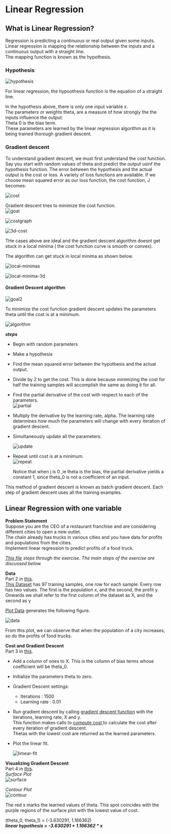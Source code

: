 # Linear Regression

## What is Linear Regression?
Regression is predicting a continuous or real output given some inputs.  
Linear regression is mapping the relationship between the inputs and a continuous output with a straight line.    
The mapping function is known as the hypothesis.  

### **Hypothesis**  

![hypothesis](images/hypothesis.png) 

For linear regression, the hypoothesis function is the equation of a straight line.  

In the hypothesis above, there is only one input variable x.  
The parameters or weights theta, are a measure of how strongly the the inputs influence the output.  
Theta 0 is the bias term.  
These parameters are learned by the linear regression algorithm as it is being trained thorough gradient descent.

### __Gradient descent__
To understand gradient descent, we must first understand the cost function.  
Say you start with random values of theta and predict the output usinf the hypothesis function. The error between the hypothesis and the actual output is the cost or loss. A variety of loss functions are available. If we choose mean squared error as our loss function, the cost function, J becomes:  

![cost](images/cost.png)  

Gradient descent tries to minimize the cost function.  
![goal](images/goal.png)  

![costgraph](https://www.researchgate.net/publication/329920042/figure/fig1/AS:708069117939712@1545828241440/A-graph-of-a-cost-function-modified-from.png)  


![3d-cost](https://i.stack.imgur.com/Rq40j.png) 

THe cases above are ideal and the gradient descent algorithm doesnt get stuck in a local minima ( the cost function curve is smooth or convex).  

The algorithm can get stuck in local minima as shown below.  

![local-minimas](https://fromthegenesis.com/wp-content/uploads/2018/06/GDS_5.png)  

![local-minima-3d](https://d1m75rqqgidzqn.cloudfront.net/wp-data/2020/06/12190927/8.png)  

#### Gradient Descent algorithm

![goal2](images/goal2.png)  

To minimize the cost function gradient descent updates the parameters theta until the cost is at a minimum.

![algorithm](images/descent-algorithm.png)  

*__steps__*  
* Begin with random parameters
* Make a hypothesis
* Find the mean squared error between the hypothesis and the actual output.
* Divide by 2 to get the cost. This is done because minimizing the cost for half the training samples will accomplish the same as doing it for all.  
* Find the partial derivative of  the cost with respect to each of the parameters.  
  ![partial](images/partial-derivative.png)
* Multiply the derivative by the learning rate, alpha. The learning rate determines how much the parameters will change with every iteration of gradient descent.  
* Simultaneously update all the parameters.  

  ![update](images/simultaneous-update.png)  

* Repeat until cost is at a minimum.  
  ![repeat](images/until-convergence.png)  

  Notice that when j is 0 ,ie theta is the bias, the partial derivative yields a constant 1, since theta_0 is not a coefficient of an input.  

This method of gradient descent is known as batch gradient descent. Each step of gradient descent uses all the training examples.  

## Linear Regression with one variable  
__Problem Statement__  
Suppose you are the CEO of a restaurant franchise and are considering different cities to open a new outlet.  
The chain already has trucks in various cities and you have data for profits and populations from the cities.  
Implement linear regression to predict profits of a food truck.  

*[This file](ex1.m) steps through the exercise. The main steps of the exercise are discussed below.*  

__Data__  
Part 2 in [this](ex1.m).  
[This Dataset](ex1data1.txt) has 97 training samples, one row for each sample. Every row has two values. The first is the population x, and the second, the profit y.  
Onwards we shall refer to the first column of the dataset as X, and the second as y

[Plot Data](plotData.m) generates the following figure.  

![data](images/data.png)  

From this plot, we can observe that when the population of a city increases, so do the profits of food trucks.  

__Cost and Gradient Descent__  
Part 3 in [this](ex1.m).  
* Add a column of ones to X. This is the column of bias terms whose coefficient will be theta_0.  
* Initialize the parameters theta to zero.  
* Gradient Descent settings:  
  * Iterations : 1500
  * Learning rate : 0.01
* Run gradient descent by calling [gradient descent function](gradientDescent.m) with the iterations, learning rate, X and y.  
This function makes calls to [compute cost ](computeCost.m) to calculate the cost after every iteration of gradient descent.  
Thetas with the lowest cost are returned as the learned parameters.

* Plot the linear fit.

  ![limear-fit](images/linear-hypothesis.png)

__Visualizing Gradient Descent__  
Part 4 in [this](ex1.m).  
*Surface Plot*  
![surface](images/surface.png)  

*Contour Plot*  
![contour](images/contour.png)

The red x marks the learned values of theta. This spot coincides with the purple regions of the surface plot with the lowest value of cost.  

(theta_0, theta_1) = (-3.630291, 1.166362)  
*__linear hypothesis = -3.630291 + 1.166362 * x__*

